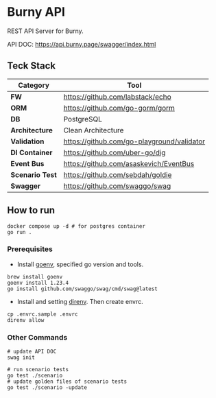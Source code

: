 # Burny API

REST API Server for Burny.

API DOC: https://api.burny.page/swagger/index.html

## Teck Stack

| Category          | Tool                                       |
| ----------------- | ------------------------------------------ |
| **FW**            | https://github.com/labstack/echo           |
| **ORM**           | https://github.com/go-gorm/gorm            |
| **DB**            | PostgreSQL                                 |
| **Architecture**  | Clean Architecture                         |
| **Validation**    | https://github.com/go-playground/validator |
| **DI Container**  | https://github.com/uber-go/dig             |
| **Event Bus**     | https://github.com/asaskevich/EventBus     |
| **Scenario Test** | https://github.com/sebdah/goldie           |
| **Swagger**       | https://github.com/swaggo/swag             |

## How to run

```shell
docker compose up -d # for postgres container
go run .
```

### Prerequisites

- Install [goenv](https://github.com/go-nv/goenv), specified go version and tools.

```shell
brew install goenv
goenv install 1.23.4
go install github.com/swaggo/swag/cmd/swag@latest
```

- Install and setting [direnv](https://github.com/direnv/direnv). Then create envrc.

```shell
cp .envrc.sample .envrc
direnv allow
```

### Other Commands

```shell
# update API DOC
swag init

# run scenario tests
go test ./scenario
# update golden files of scenario tests
go test ./scenario -update
```
